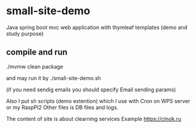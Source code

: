 small-site-demo
===============

Java spring boot mvc web application with thymleaf templates (demo and study purpose)

compile and run
---------------
./mvmw clean package

and may run it by
./small-site-demo.sh

(if you need sendig emails you should specify Email sending params)

Also I put sh scripts (demo extention) which I use with Cron on WPS server or my RaspPI2
Other files is DB files and logs.

The content of site is about clearning services
Example https://clnok.ru
